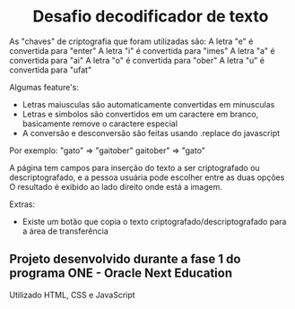<h1 align="center"> Desafio decodificador de texto </h1>

<p>
As "chaves" de criptografia que foram utilizadas são:
A letra "e" é convertida para "enter"
A letra "i" é convertida para "imes"
A letra "a" é convertida para "ai"
A letra "o" é convertida para "ober"
A letra "u" é convertida para "ufat"

Algumas feature's:
- Letras maiusculas são automaticamente convertidas em minusculas
- Letras e simbolos são convertidos em um caractere em branco, basicamente remove o caractere especial
- A conversão e desconversão são feitas usando .replace do javascript

Por exemplo:
"gato" => "gaitober"
gaitober" => "gato"

A página tem campos para inserção do texto a ser criptografado ou descriptografado, e a pessoa usuária pode escolher entre as duas opções
O resultado é exibido ao lado direito onde está a imagem.

Extras:
- Existe um botão que copia o texto criptografado/descriptografado para a área de transferência
</p>

<h2>Projeto desenvolvido durante a fase 1 do programa ONE - Oracle Next Education</h2>
<p>Utilizado HTML, CSS e JavaScript</p>
